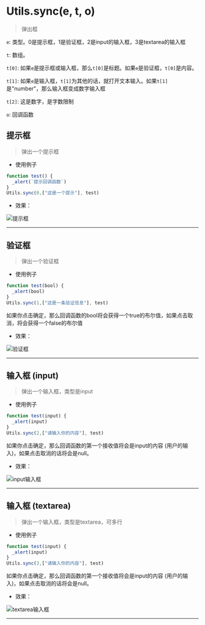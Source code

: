 # Utils.sync(e, t, o)

> 弹出框

```e```: 类型。0是提示框，1是验证框，2是input的输入框，3是textarea的输入框

```t```: 数组。

  ```t[0]```: 如果```e```是提示框或输入框，那么```t[0]```是标题。如果```e```是验证框，```t[0]```是内容。
  
  ```t[1]```: 如果```e```是输入框，```t[1]```为其他的话，就打开文本输入。如果```t[1]```是"number"，那么输入框变成数字输入框
  
  ```t[2]```: 这是数字，是字数限制

```o```: 回调函数

## 提示框

> 弹出一个提示框

- 使用例子

```javascript
function test() {
  _alert(`提示回调函数`)
}
Utils.sync(0,["这是一个提示"], test)
```

- 效果：

![提示框](https://static.codemao.cn/i/24/4/17/16/0345-I2.png)

---

## 验证框

> 弹出一个验证框

- 使用例子

```javascript
function test(bool) {
  _alert(bool)
}
Utils.sync(1,["这是一条验证信息"], test)
```

如果你点击确定，那么回调函数的bool将会获得一个true的布尔值，如果点击取消，将会获得一个false的布尔值

- 效果：

![验证框](https://static.codemao.cn/i/24/4/17/16/1425-T0.png)

---

## 输入框 (input)

> 弹出一个输入框，类型是input

- 使用例子

```javascript
function test(input) {
  _alert(input)
}
Utils.sync(2,["请输入你的内容"], test)
```

如果你点击确定，那么回调函数的第一个接收值将会是input的内容 (用户的输入)，如果点击取消的话将会是null。

- 效果：

![input输入框](https://static.codemao.cn/i/24/4/17/16/2136-K7.png)

---

## 输入框 (textarea)

> 弹出一个输入框，类型是textarea，可多行

- 使用例子

```javascript
function test(input) {
  _alert(input)
}
Utils.sync(3,["请输入你的内容"], test)
```

如果你点击确定，那么回调函数的第一个接收值将会是input的内容 (用户的输入)，如果点击取消的话将会是null。

- 效果：

![textarea输入框](https://static.codemao.cn/i/24/4/17/16/2419-H7.png)

---